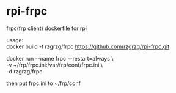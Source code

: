 # rpi-frpc
frpc(frp client) dockerfile for rpi 

usage:  
docker build -t rzgrzg/frpc https://github.com/rzgrzg/rpi-frpc.git  

docker run --name frpc --restart=always \  
-v ~/frp/frpc.ini:/var/frp/conf/frpc.ini \  
-d rzgrzg/frpc

then put frpc.ini to ~/frp/conf
